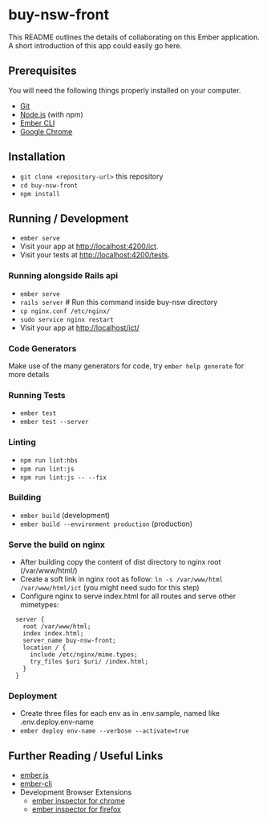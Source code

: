 # buy-nsw-front

This README outlines the details of collaborating on this Ember application.
A short introduction of this app could easily go here.

## Prerequisites

You will need the following things properly installed on your computer.

* [Git](https://git-scm.com/)
* [Node.js](https://nodejs.org/) (with npm)
* [Ember CLI](https://ember-cli.com/)
* [Google Chrome](https://google.com/chrome/)

## Installation

* `git clone <repository-url>` this repository
* `cd buy-nsw-front`
* `npm install`

## Running / Development

* `ember serve`
* Visit your app at [http://localhost:4200/ict](http://localhost:4200/ict/).
* Visit your tests at [http://localhost:4200/tests](http://localhost:4200/tests).

### Running alongside Rails api

* `ember serve`
* `rails server` # Run this command inside buy-nsw directory
* `cp nginx.conf /etc/nginx/`
* `sudo service nginx restart`
* Visit your app at [http://localhost/ict/](http://localhost/ict/)

### Code Generators

Make use of the many generators for code, try `ember help generate` for more details

### Running Tests

* `ember test`
* `ember test --server`

### Linting

* `npm run lint:hbs`
* `npm run lint:js`
* `npm run lint:js -- --fix`

### Building

* `ember build` (development)
* `ember build --environment production` (production)

### Serve the build on nginx

* After building copy the content of dist directory to nginx root (/var/www/html/)
* Create a soft link in nginx root as follow: `ln -s /var/www/html /var/www/html/ict` (you might need sudo for this step)
* Configure nginx to serve index.html for all routes and serve other mimetypes:
```
  server {
    root /var/www/html;
    index index.html;
    server_name buy-nsw-front;
    location / {
      include /etc/nginx/mime.types;
      try_files $uri $uri/ /index.html;
    }
  }
```

### Deployment
* Create three files for each env as in .env.sample, named like .env.deploy.env-name
* `ember deploy env-name --verbose --activate=true`

## Further Reading / Useful Links

* [ember.js](https://emberjs.com/)
* [ember-cli](https://ember-cli.com/)
* Development Browser Extensions
  * [ember inspector for chrome](https://chrome.google.com/webstore/detail/ember-inspector/bmdblncegkenkacieihfhpjfppoconhi)
  * [ember inspector for firefox](https://addons.mozilla.org/en-US/firefox/addon/ember-inspector/)
